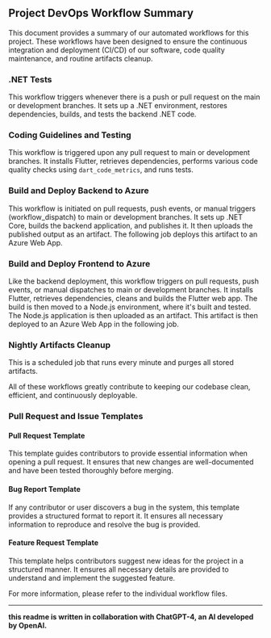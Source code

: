 ## Project DevOps Workflow Summary

This document provides a summary of our automated workflows for this project. These workflows have been designed to ensure the continuous integration and deployment (CI/CD) of our software, code quality maintenance, and routine artifacts cleanup.

### .NET Tests

This workflow triggers whenever there is a push or pull request on the main or development branches. It sets up a .NET environment, restores dependencies, builds, and tests the backend .NET code.

### Coding Guidelines and Testing

This workflow is triggered upon any pull request to main or development branches. It installs Flutter, retrieves dependencies, performs various code quality checks using `dart_code_metrics`, and runs tests.

### Build and Deploy Backend to Azure

This workflow is initiated on pull requests, push events, or manual triggers (workflow_dispatch) to main or development branches. It sets up .NET Core, builds the backend application, and publishes it. It then uploads the published output as an artifact. The following job deploys this artifact to an Azure Web App.

### Build and Deploy Frontend to Azure

Like the backend deployment, this workflow triggers on pull requests, push events, or manual dispatches to main or development branches. It installs Flutter, retrieves dependencies, cleans and builds the Flutter web app. The build is then moved to a Node.js environment, where it's built and tested. The Node.js application is then uploaded as an artifact. This artifact is then deployed to an Azure Web App in the following job.

### Nightly Artifacts Cleanup

This is a scheduled job that runs every minute and purges all stored artifacts.

All of these workflows greatly contribute to keeping our codebase clean, efficient, and continuously deployable.

### Pull Request and Issue Templates

#### Pull Request Template

This template guides contributors to provide essential information when opening a pull request. It ensures that new changes are well-documented and have been tested thoroughly before merging.

#### Bug Report Template

If any contributor or user discovers a bug in the system, this template provides a structured format to report it. It ensures all necessary information to reproduce and resolve the bug is provided.

#### Feature Request Template

This template helps contributors suggest new ideas for the project in a structured manner. It ensures all necessary details are provided to understand and implement the suggested feature.

For more information, please refer to the individual workflow files.

---

**this readme is written in collaboration with ChatGPT-4, an AI developed by OpenAI.**
